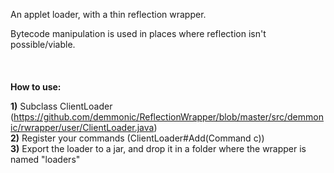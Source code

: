 An applet loader, with a thin reflection wrapper.

Bytecode manipulation is used in places where reflection isn't possible/viable.
<br>
<br>
<br>
<br>
<b>How to use:</b>

<b>1)</b> Subclass ClientLoader (https://github.com/demmonic/ReflectionWrapper/blob/master/src/demmonic/rwrapper/user/ClientLoader.java)<br>
<b>2)</b> Register your commands (ClientLoader#Add(Command c))<br>
<b>3)</b> Export the loader to a jar, and drop it in a folder where the wrapper is named "loaders"
